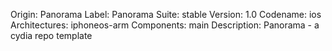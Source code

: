 Origin: Panorama
Label: Panorama
Suite: stable
Version: 1.0
Codename: ios
Architectures: iphoneos-arm
Components: main
Description: Panorama - a cydia repo template
